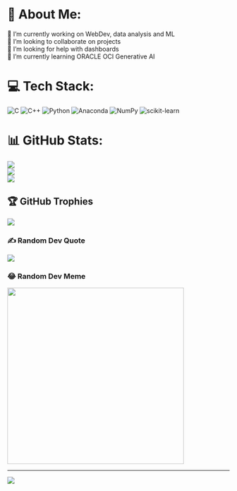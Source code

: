 # 💫 About Me:
🔭 I’m currently working on WebDev, data analysis and ML<br>👯 I’m looking to collaborate on projects<br>🤝 I’m looking for help with dashboards<br>🌱 I’m currently learning ORACLE OCI Generative AI<br>


# 💻 Tech Stack:
![C](https://img.shields.io/badge/c-%2300599C.svg?style=for-the-badge&logo=c&logoColor=white) ![C++](https://img.shields.io/badge/c++-%2300599C.svg?style=for-the-badge&logo=c%2B%2B&logoColor=white) ![Python](https://img.shields.io/badge/python-3670A0?style=for-the-badge&logo=python&logoColor=ffdd54) ![Anaconda](https://img.shields.io/badge/Anaconda-%2344A833.svg?style=for-the-badge&logo=anaconda&logoColor=white) ![NumPy](https://img.shields.io/badge/numpy-%23013243.svg?style=for-the-badge&logo=numpy&logoColor=white) ![scikit-learn](https://img.shields.io/badge/scikit--learn-%23F7931E.svg?style=for-the-badge&logo=scikit-learn&logoColor=white)
# 📊 GitHub Stats:
![](https://github-readme-stats.vercel.app/api?username=SANJU-JOSE&theme=dark&hide_border=false&include_all_commits=true&count_private=false)<br/>
![](https://github-readme-streak-stats.herokuapp.com/?user=SANJU-JOSE&theme=dark&hide_border=false)<br/>
![](https://github-readme-stats.vercel.app/api/top-langs/?username=SANJU-JOSE&theme=dark&hide_border=false&include_all_commits=true&count_private=false&layout=compact)

## 🏆 GitHub Trophies
![](https://github-profile-trophy.vercel.app/?username=SANJU-JOSE&theme=radical&no-frame=false&no-bg=false&margin-w=4)

### ✍️ Random Dev Quote
![](https://quotes-github-readme.vercel.app/api?type=horizontal&theme=radical)

### 😂 Random Dev Meme
<img src='https://memer-new.vercel.app/' style="height: 400px;"/>

---
[![](https://visitcount.itsvg.in/api?id=SANJU-JOSE&icon=0&color=0)](https://visitcount.itsvg.in)

<!-- Proudly created with GPRM ( https://gprm.itsvg.in ) -->
